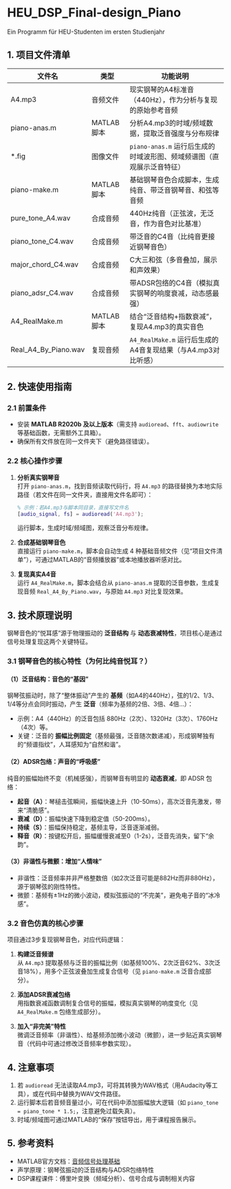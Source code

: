 # HEU_DSP_Final-design_Piano
Ein Programm für HEU-Studenten im ersten Studienjahr  

## 1. 项目文件清单
| 文件名                | 类型       | 功能说明                                                                 |
|-----------------------|------------|--------------------------------------------------------------------------|
| A4.mp3                | 音频文件   | 现实钢琴的A4标准音（440Hz），作为分析与复现的原始参考音频                |
| piano-anas.m          | MATLAB脚本 | 分析A4.mp3的时域/频域数据，提取泛音强度与分布规律                        |
| *.fig                 | 图像文件   | `piano-anas.m` 运行后生成的时域波形图、频域频谱图（直观展示泛音特征）    |
| piano-make.m          | MATLAB脚本 | 基础钢琴音色合成脚本，生成纯音、带泛音钢琴音、和弦等音频                |
| pure_tone_A4.wav      | 合成音频   | 440Hz纯音（正弦波，无泛音，作为音色对比基准）                           |
| piano_tone_C4.wav     | 合成音频   | 带泛音的C4音（比纯音更接近钢琴音色）                                     |
| major_chord_C4.wav    | 合成音频   | C大三和弦（多音叠加，展示和声效果）                                     |
| piano_adsr_C4.wav     | 合成音频   | 带ADSR包络的C4音（模拟真实钢琴的响度衰减，动态感最强）                   |
| A4_RealMake.m         | MATLAB脚本 | 结合“泛音结构+指数衰减”，复现A4.mp3的真实音色                           |
| Real_A4_By_Piano.wav  | 复现音频   | `A4_RealMake.m` 运行后生成的A4音复现结果（与A4.mp3对比听感）             |


## 2. 快速使用指南
### 2.1 前置条件
- 安装 **MATLAB R2020b 及以上版本**（需支持 `audioread`、`fft`、`audiowrite` 等基础函数，无需额外工具箱）。
- 确保所有文件放在同一文件夹下（避免路径错误）。

### 2.2 核心操作步骤
1. **分析真实钢琴音**  
   打开 `piano-anas.m`，找到音频读取代码行，将 `A4.mp3` 的路径替换为本地实际路径（若文件在同一文件夹，直接用文件名即可）：  
   ```matlab
   % 示例：若A4.mp3与脚本同目录，直接写文件名
   [audio_signal, fs] = audioread('A4.mp3'); 
   ```  
   运行脚本，生成时域/频域图，观察泛音分布规律。

2. **合成基础钢琴音色**  
   直接运行 `piano-make.m`，脚本会自动生成 4 种基础音频文件（见“项目文件清单”），可通过MATLAB的“音频播放器”或本地播放器听感对比。

3. **复现真实A4音**  
   运行 `A4_RealMake.m`，脚本会结合从 `piano-anas.m` 提取的泛音参数，生成复现音频 `Real_A4_By_Piano.wav`，与原始 `A4.mp3` 对比复现效果。


## 3. 技术原理说明
钢琴音色的“悦耳感”源于物理振动的 **泛音结构** 与 **动态衰减特性**，项目核心是通过信号处理复现这两个关键特征。

### 3.1 钢琴音色的核心特性（为何比纯音悦耳？）
#### （1）泛音结构：音色的“基因”
钢琴弦振动时，除了“整体振动”产生的 **基频**（如A4的440Hz），弦的1/2、1/3、1/4等分点会同时振动，产生 **泛音**（频率为基频的2倍、3倍、4倍…）：  
- 示例：A4（440Hz）的泛音包括 880Hz（2次）、1320Hz（3次）、1760Hz（4次）等。  
- 关键：泛音的 **振幅比例固定**（基频最强，泛音随次数递减），形成钢琴独有的“频谱指纹”，人耳感知为“自然和谐”。

#### （2）ADSR包络：声音的“呼吸感”
纯音的振幅始终不变（机械感强），而钢琴音有明显的 **动态衰减**，即 ADSR 包络：  
- **起音（A）**：琴槌击弦瞬间，振幅快速上升（10-50ms），高次泛音先激发，带来“清脆感”。  
- **衰减（D）**：振幅快速下降到稳定值（50-200ms）。  
- **持续（S）**：振幅保持稳定，基频主导，泛音逐渐减弱。  
- **释音（R）**：按键松开后，振幅缓慢衰减至0（1-2s），泛音先消失，留下“余韵”。

#### （3）非谐性与微颤：增加“人情味”
- 非谐性：泛音频率并非严格整数倍（如2次泛音可能是882Hz而非880Hz），源于钢琴弦的刚性特性。  
- 微颤：基频有±1Hz的微小波动，模拟弦振动的“不完美”，避免电子音的“冰冷感”。

### 3.2 音色仿真的核心步骤
项目通过3步复现钢琴音色，对应代码逻辑：
1. **构建泛音频谱**  
   从 `A4.mp3` 提取基频与泛音的振幅比例（如基频100%、2次泛音62%、3次泛音18%），用多个正弦波叠加生成复合信号（见 `piano-make.m` 泛音合成部分）。

2. **添加ADSR衰减包络**  
   用指数衰减函数调制复合信号的振幅，模拟真实钢琴的响度变化（见 `A4_RealMake.m` 包络生成部分）。

3. **加入“非完美”特性**  
   微调泛音频率（非谐性）、给基频添加微小波动（微颤），进一步贴近真实钢琴音（代码中可通过修改泛音频率参数实现）。


## 4. 注意事项
1. 若 `audioread` 无法读取A4.mp3，可将其转换为WAV格式（用Audacity等工具），或在代码中替换为WAV文件路径。  
2. 运行脚本后若音频音量过小，可在代码中添加振幅放大逻辑（如 `piano_tone = piano_tone * 1.5;`，注意避免过载失真）。  
3. 时域/频域图可通过MATLAB的“保存”按钮导出，用于课程报告展示。


## 5. 参考资料
- MATLAB官方文档：[音频信号处理基础](https://www.mathworks.com/help/audio/index.html)  
- 声学原理：钢琴弦振动的泛音结构与ADSR包络特性  
- DSP课程课件：傅里叶变换（频域分析）、信号合成与调制相关内容
